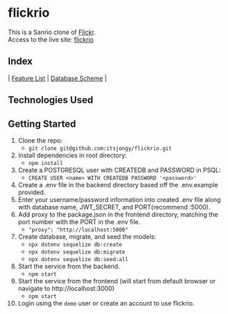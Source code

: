 # flickrio

This is a Sanrio clone of [Flickr](https://www.flickr.com/).
<br/>
Access to the live site: [flickrio](https://helloflickrio.herokuapp.com/)

## Index
| [Feature List](https://github.com/itsjongy/flickrio/wiki/Feature-List) | [Database Scheme](https://github.com/itsjongy/flickrio/wiki/Database-Schema) |

## Technologies Used


## Getting Started
1. Clone the repo:
    - ```git clone git@github.com:itsjongy/flickrio.git``` 
2. Install dependencies in root directory:
    - ```npm install```
3. Create a POSTGRESQL user with CREATEDB and PASSWORD in PSQL:
    - ```CREATE USER <name> WITH CREATEDB PASSWORD '<password>'```
4. Create a .env file in the backend directory based off the .env.example provided.
5. Enter your username/password information into created .env file along with database name, JWT_SECRET, and PORT(recommend :5000).
6. Add proxy to the package.json in the frontend directory, matching the port number with the PORT in the .env file.
    - ```"proxy": "http://localhost:5000"```
7. Create database, migrate, and seed the models:
    - ```npx dotenv sequelize db:create```
    - ```npx dotenv sequelize db:migrate```
    - ```npx dotenv sequelize db:seed:all```
8. Start the service from the backend.
    - ```npm start```
9. Start the service from the frontend (will start from default browser or navigate to http://localhost:3000)
    - ```npm start```
10. Login using the ```demo``` user or create an account to use flickrio.